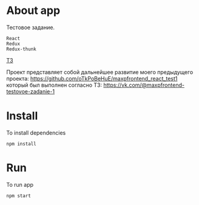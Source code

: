 # About app
Тестовое задание.
```
React
Redux
Redux-thunk
```
[ТЗ](https://vk.com/@maxpfrontend-testovoe-zadanie-2)



Проект представляет собой дальнейшее развитие моего предыдущего проекта: https://github.com/oTkPoBeHuE/maxpfrontend_react_test1
который был выполнен согласно ТЗ: https://vk.com/@maxpfrontend-testovoe-zadanie-1

# Install

To install dependencies

```shell
npm install
```

# Run

To run app

```shell
npm start
```
